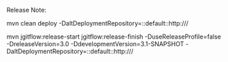 Release Note:


mvn clean deploy -DaltDeploymentRepository=<servername>::default::http://<artifact dns name>/<repo path>

mvn jgitflow:release-start jgitflow:release-finish -DuseReleaseProfile=false -DreleaseVersion=3.0 -DdevelopmentVersion=3.1-SNAPSHOT -DaltDeploymentRepository=<servername>::default::http://<artifact dns name>/<repo path>
